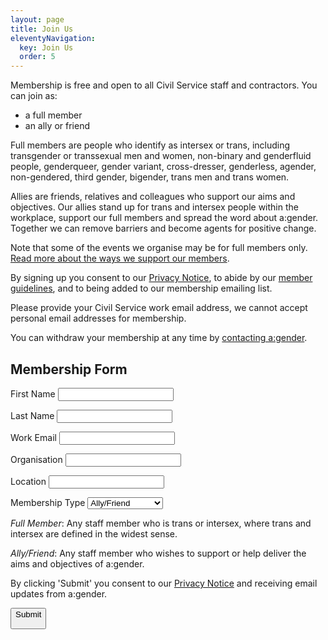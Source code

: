 ```yaml
---
layout: page
title: Join Us
eleventyNavigation:
  key: Join Us
  order: 5
---
```

Membership is free and open to all Civil Service staff and contractors. You can join as:
- a full member
- an ally or friend

Full members are people who identify as intersex or trans, including transgender or transsexual men and women, non-binary and genderfluid people, genderqueer, gender variant, cross-dresser, genderless, agender, non-gendered, third gender, bigender, trans men and trans women.

Allies are friends, relatives and colleagues who support our aims and objectives. Our allies stand up for trans and intersex people within the workplace, support our full members and spread the word about a:gender. Together we can remove barriers and become agents for positive change.

​Note that some of the events we organise may be for full members only. [Read more about the ways we support our members](/for-our-members).

By signing up you consent to our [Privacy Notice](/privacy-notice), to abide by our [member guidelines](/join-us/member-guidelines), and to being added to our membership emailing list. 

Please provide your Civil Service work email address, we cannot accept personal email addresses for membership. 

You can withdraw your membership at any time by [contacting a:gender](mailto:membership@agender.gov.uk).

## Membership Form

<form>
  <label for="first-name">First Name</label>
  <input id="first-name" name="first-name" type="text" required />

  <label for="last-name">Last Name</label>
  <input id="last-name" name="last-name" type="text" required />

  <label for="email">Work Email</label>
  <input id="email" name="email" type="text" required autocomplete="email" />

  <label for="organisation">Organisation</label>
  <input id="organisation" name="organisation" type="text" required />

  <label for="location">Location</label>
  <input id="location" name="location" type="text" required />

  <label for="membership-type">Membership Type</label>
  <select id="membership-type" name="membership-type" required>
    <option value="ally">Ally/Friend</option>
    <option value="full">Full Membership</option>
  </select>

  *Full Member*: Any staff member who is trans or intersex, where trans and intersex are defined in the widest sense.

  *Ally/Friend*: Any staff member who wishes to support or help deliver the aims and objectives of a:gender.

  By clicking 'Submit' you consent to our [Privacy Notice](/privacy-notice) and receiving  email updates from a:gender.
  
  <button type="submit">Submit</submit>
</form>